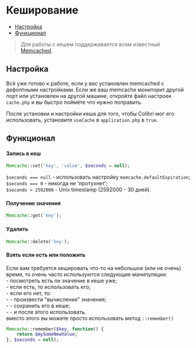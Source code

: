 Кеширование
===========

- [Настройка](#Настройка)
- [Функционал](#Функционал)

> Для работы с кешем поддерживается всем известный [Memcached](http://memcached.org/).


Настройка
---------

Всё уже готово к работе, если у вас установлен memcached c дефолтными настройками.
Если же ваш memcache мониторит другой порт или установлен на другой машине,
откройте файл настроек `cache.php` и вы быстро поймёте что нужно поправить.

После установки и настройки кеша для того, чтобы Colibri мог его использовать,
установите `useCache` в `application.php` в `true`.


Функционал
----------

#### Запись в кеш
```php
Memcache::set('key', 'value', $seconds = null);
```
`$seconds === null`  - использовать настройку `memcache.defaultExpiration`;  
`$seconds === 0`     - никогда не 'протухнет';  
`$seconds > 2592000` - Unix timestamp (2592000 - 30 дней).  

#### Получение значения
```php
Memcache::get('key');
```

#### Удалить
```php
Memcache::delete('key');
```

#### Взять если есть или положить
Если вам требуется кешировать что-то на небольшое (или не очень) время,
то очень часто используются следующие манипуляции:  
\- посмотреть есть ли значение в кеше уже;  
\- если есть, то использовать его;  
\- если его нет, то:  
\- \- произвести "вычисления" значения;  
\- \- сохранить его в кеше;  
\- \- и после этого использовать.  
вместо этого вы можете просто использовать метод `::remember()`
```php
Memcache::remember($key, function() {
	return $mySomeNewValue;
}, $seconds = null);
```
